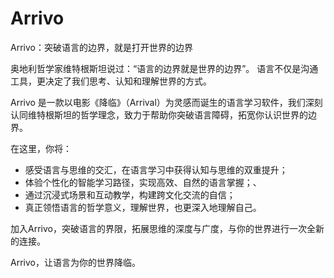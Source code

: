 # Arrivo
Arrivo：突破语言的边界，就是打开世界的边界

奥地利哲学家维特根斯坦说过：“语言的边界就是世界的边界”。
语言不仅是沟通工具，更决定了我们思考、认知和理解世界的方式。

Arrivo 是一款以电影《降临》（Arrival）为灵感而诞生的语言学习软件，我们深刻认同维特根斯坦的哲学理念，致力于帮助你突破语言障碍，拓宽你认识世界的边界。

在这里，你将：

- 感受语言与思维的交汇，在语言学习中获得认知与思维的双重提升；
- 体验个性化的智能学习路径，实现高效、自然的语言掌握；、
- 通过沉浸式场景和互动教学，构建跨文化交流的自信；
- 真正领悟语言的哲学意义，理解世界，也更深入地理解自己。

加入Arrivo，突破语言的界限，拓展思维的深度与广度，与你的世界进行一次全新的连接。

Arrivo，让语言为你的世界降临。
